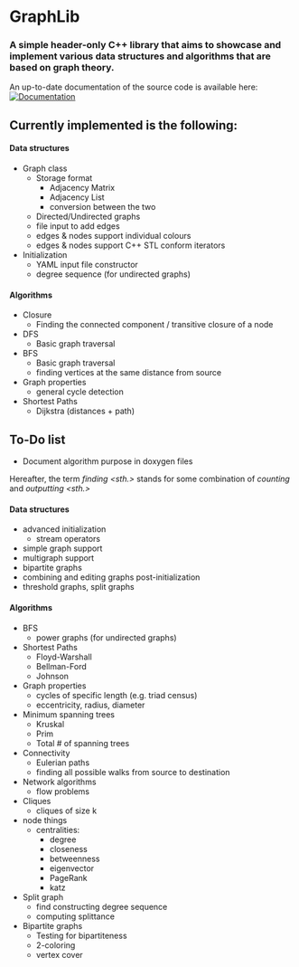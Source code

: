 # GraphLib

### A simple header-only C++ library that aims to showcase and implement various data structures and algorithms that are based on graph theory.

An up-to-date documentation of the source code is available here: [![Documentation](https://codedocs.xyz/guetzli32/GraphLib.svg)](https://codedocs.xyz/guetzli32/GraphLib/)
## Currently implemented is the following:
#### Data structures
- Graph class
  - Storage format
    - Adjacency Matrix
    - Adjacency List
    - conversion between the two
  - Directed/Undirected graphs
  - file input to add edges
  - edges & nodes support individual colours
  - edges & nodes support C++ STL conform iterators
- Initialization
  - YAML input file constructor
  - degree sequence (for undirected graphs)

#### Algorithms
- Closure
  - Finding the connected component / transitive closure of a node
- DFS
  - Basic graph traversal
- BFS
  - Basic graph traversal
  - finding vertices at the same distance from source
- Graph properties
  - general cycle detection
- Shortest Paths
  - Dijkstra (distances + path)
## To-Do list
- Document algorithm purpose in doxygen files
  
Hereafter, the term _finding <sth.>_ stands for some combination of _counting_ and _outputting <sth.>_
#### Data structures
- advanced initialization 
  - stream operators
- simple graph support
- multigraph support
- bipartite graphs
- combining and editing graphs post-initialization
- threshold graphs, split graphs
#### Algorithms
- BFS
  - power graphs (for undirected graphs)
- Shortest Paths
  - Floyd-Warshall
  - Bellman-Ford
  - Johnson
- Graph properties
  - cycles of specific length (e.g. triad census)
  - eccentricity, radius, diameter
- Minimum spanning trees
  - Kruskal
  - Prim
  - Total # of spanning trees
- Connectivity
  - Eulerian paths
  - finding all possible walks from source to destination
- Network algorithms
  - flow problems 
- Cliques
  - cliques of size k
- node things
  - centralities: 
    - degree
    - closeness
    - betweenness
    - eigenvector
    - PageRank
    - katz
- Split graph
  - find constructing degree sequence
  - computing splittance
- Bipartite graphs
  - Testing for bipartiteness
  - 2-coloring
  - vertex cover
